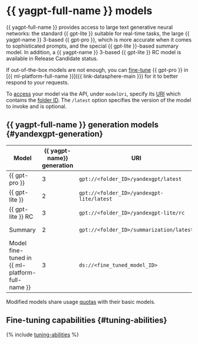 # {{ yagpt-full-name }} models

{{ yagpt-full-name }} provides access to large text generative neural networks: the standard {{ gpt-lite }} suitable for real-time tasks, the large {{ yagpt-name }} 3-based {{ gpt-pro }}, which is more accurate when it comes to sophisticated prompts, and the special {{ gpt-lite }}-based summary model. In addition, a {{ yagpt-name }} 3-based {{ gpt-lite }} RC model is available in Release Candidate status.

If out-of-the-box models are not enough, you can [fine-tune](../../tutorials/yagpt-tuning) {{ gpt-pro }} in [{{ ml-platform-full-name }}]({{ link-datasphere-main }}) for it to better respond to your requests.

To [access](../../operations/yandexgpt/create-prompt.md) your model via the API, under `modelUri`, specify its [URI](https://en.wikipedia.org/wiki/URI) which contains the [folder ID](../../../resource-manager/operations/folder/get-id.md). The `/latest` option specifies the version of the model to invoke and is optional.

## {{ yagpt-full-name }} generation models {#yandexgpt-generation}

| Model | {{ yagpt-name}} generation | URI | Operation mode |
|---|---|---|---|
| {{ gpt-pro }} | 3 | `gpt://<folder_ID>/yandexgpt/latest` | [Asynchronous, synchronous](../index.md#working-mode) |
| {{ gpt-lite }} | 2 | `gpt://<folder_ID>/yandexgpt-lite/latest` | Asynchronous, synchronous |
| {{ gpt-lite }} RC | 3 | `gpt://<folder_ID>/yandexgpt-lite/rc` | Asynchronous, synchronous |
| Summary | 2 | `gpt://<folder_ID>/summarization/latest` | Asynchronous, synchronous |
| Model fine-tuned in {{ ml-platform-full-name }} | 3 | `ds://<fine_tuned_model_ID>` | Asynchronous, synchronous |

Modified models share usage [quotas](../limits.md#quotas) with their basic models.

## Fine-tuning capabilities {#tuning-abilities}

{% include [tuning-abilities](../../../_includes/foundation-models/yandexgpt/tuning-abilities.md) %}
